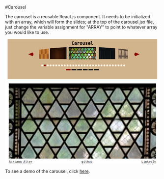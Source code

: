 #Carousel

The carousel is a reusable React.js component.  It needs to be initialized with an array, which will form the slides; at the top of the carousel.jsx file, just change the variable assignment for "ARRAY" to point to whatever array you would like to use.

<img src="./images/carousel.png"></img>

To see a demo of the carousel, click <a href="https://adrianaalter.github.io/Carousel/">here</a>.
